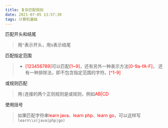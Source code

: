 ```yaml
---
title: 复杂匹配规则
date: 2021-07-05 13:57:30
tags: 计算机基础
---
```

匹配开头和结尾
>用`^`表示开头，用`$`表示结尾

匹配指定范围
> * <font color="red">[123456789]</font>可以匹配<font color="red">[1~9]</font>，还有另外一种表示方法<font color="red">[0-9a-fA-F]</font>，
> 还有一种排除法，即不包含指定范围的字符。<font color="red">[^1-9]</font>

或规则匹配
>用`|`连接的两个正则规则是或规则，例如<font color="red">AB|CD</font>

使用括号
>如果匹配字符串<font color="red">learn java</font>、<font color="red">learn php</font>、<font color="red">learn go</font>，可以这样写`learn\\s(java|php|go)`
